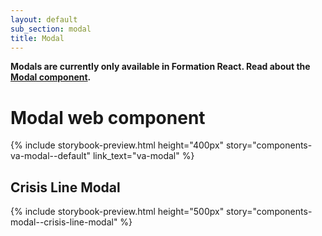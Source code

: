 ```yaml
---
layout: default
sub_section: modal
title: Modal
---
```


<div class="vads-u-background-color--gold vads-u-padding--2 vads-u-display--inline-block vads-u-width--auto vads-u-margin-bottom--5">
  <p class="vads-u-margin--0  vads-u-measure--5"><strong>Modals are currently only available in Formation React. Read about the <a href="https://design.va.gov/storybook/?path=/docs/components-modal--default">Modal component</a>.</strong></p>
</div>

# Modal web component

{% include storybook-preview.html height="400px" story="components-va-modal--default" link_text="va-modal" %}

## Crisis Line Modal

{% include storybook-preview.html height="500px" story="components-modal--crisis-line-modal" %}
